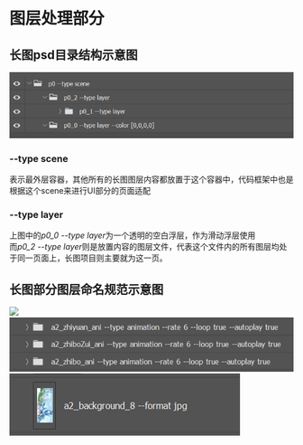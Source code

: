 # 图层处理部分
## 长图psd目录结构示意图
<img src="./eg_psd.jpg"></br>

### --type scene
表示最外层容器，其他所有的长图图层内容都放置于这个容器中，代码框架中也是根据这个scene来进行UI部分的页面适配
### --type layer
上图中的*p0_0 --type layer*为一个透明的空白浮层，作为滑动浮层使用</br>
而*p0_2 --type layer*则是放置内容的图层文件，代表这个文件内的所有图层均处于同一页面上，长图项目则主要就为这一页。

## 长图部分图层命名规范示意图
<img src="./eg_btn_ani.jpg">
<img src="./eg_ani.jpg">
<img src="./eg_bg.jpg">
